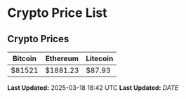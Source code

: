 # Crypto Price List

## Crypto Prices
| Bitcoin | Ethereum | Litecoin |
| ------- | -------- | -------- |
| $81521 | $1881.23 | $87.93 |
**Last Updated:** 2025-03-18 18:42 UTC
**Last Updated:** $DATE$
